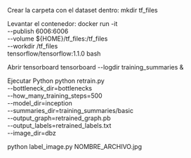 Crear la carpeta con el dataset dentro:
mkdir tf_files

Levantar el contenedor:
docker run -it \
  --publish 6006:6006 \
  --volume ${HOME}/tf_files:/tf_files \
  --workdir /tf_files \
  tensorflow/tensorflow:1.1.0 bash

Abrir tensorboard
tensorboard --logdir training_summaries &

Ejecutar Python
python retrain.py \
  --bottleneck_dir=bottlenecks \
  --how_many_training_steps=500 \
  --model_dir=inception \
  --summaries_dir=training_summaries/basic \
  --output_graph=retrained_graph.pb \
  --output_labels=retrained_labels.txt \
  --image_dir=dbz

python label_image.py NOMBRE_ARCHIVO.jpg
